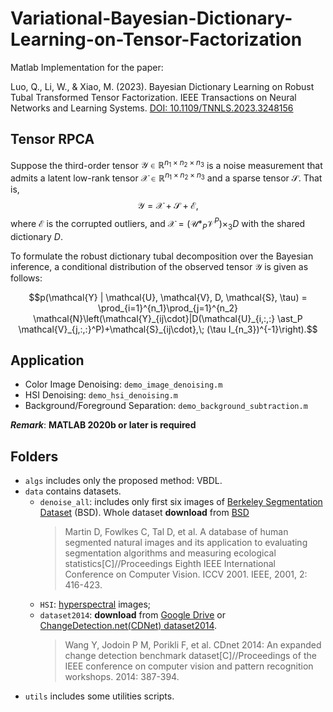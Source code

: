 # Variational-Bayesian-Dictionary-Learning-on-Tensor-Factorization
Matlab Implementation for the paper:

Luo, Q., Li, W., & Xiao, M. (2023). Bayesian Dictionary Learning on Robust Tubal Transformed Tensor Factorization. IEEE Transactions on Neural Networks and Learning Systems. [DOI: 10.1109/TNNLS.2023.3248156](https://doi.org/10.1109/TNNLS.2023.3248156)

## Tensor RPCA
Suppose the third-order tensor $\mathcal{Y}\in \mathbb{R}^{n_1\times n_2\times n_3}$ is a noise measurement that admits a latent low-rank tensor $\mathcal{X}\in \mathbb{R}^{n_1\times n_2\times n_3}$ and a sparse tensor $\mathcal{S}$. That is,
$$\mathcal{Y} = \mathcal{X}+\mathcal{S}+\mathcal{E},$$
where $\mathcal{E}$ is the corrupted outliers, and $\mathcal{X} = (\mathcal{U}\ast_P \mathcal{V}^P) \times_3 D$ with the shared dictionary $D$.

To formulate the robust dictionary tubal decomposition over the Bayesian inference, a conditional distribution of the observed tensor $\mathcal{Y}$ is given as follows:

$$p(\mathcal{Y} | \mathcal{U}, \mathcal{V}, D, \mathcal{S}, \tau) = \prod_{i=1}^{n_1}\prod_{j=1}^{n_2} \mathcal{N}\left(\mathcal{Y}_{ij\cdot}|D(\mathcal{U}_{i,:,:} \ast_P \mathcal{V}_{j,:,:}^P)+\mathcal{S}_{ij\cdot},\; (\tau I_{n_3})^{-1}\right).$$

## Application
- Color Image Denoising: `demo_image_denoising.m`
- HSI Denoising: `demo_hsi_denoising.m`
- Background/Foreground Separation: `demo_background_subtraction.m`

**_Remark_**: **MATLAB 2020b or later is required**

 ## Folders
 - `algs` includes only the proposed method: VBDL.
 - `data` contains datasets.
    - `denoise_all`: includes only first six images of [Berkeley Segmentation Dataset](https://www2.eecs.berkeley.edu/Research/Projects/CS/vision/bsds/BSDS300/html/dataset/images.html) (BSD). Whole dataset **download** from [BSD](https://www2.eecs.berkeley.edu/Research/Projects/CS/vision/bsds/BSDS300/html/dataset/images.html)
      > Martin D, Fowlkes C, Tal D, et al. A database of human segmented natural images and its application to evaluating segmentation algorithms and measuring ecological statistics[C]//Proceedings Eighth IEEE International Conference on Computer Vision. ICCV 2001. IEEE, 2001, 2: 416-423.
    - `HSI`: [hyperspectral](https://rslab.ut.ac.ir/data) images;
    - `dataset2014`: **download** from [Google Drive](https://drive.google.com/drive/folders/1Nmy4AKNcmnpy-BiQIkK8VPyydR_mQQk0?usp=share_link) or [ChangeDetection.net(CDNet) dataset2014](http://changedetection.net/).
        > Wang Y, Jodoin P M, Porikli F, et al. CDnet 2014: An expanded change detection benchmark dataset[C]//Proceedings of the IEEE conference on computer vision and pattern recognition workshops. 2014: 387-394.
- `utils` includes some utilities scripts.
